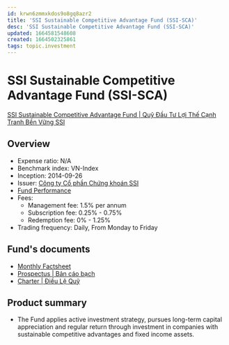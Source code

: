 ```yaml
---
id: krwn6zmmxkdos9o8gq8azr2
title: 'SSI Sustainable Competitive Advantage Fund (SSI-SCA)'
desc: 'SSI Sustainable Competitive Advantage Fund (SSI-SCA)'
updated: 1664581548608
created: 1664502325861
tags: topic.investment
---
```

# SSI Sustainable Competitive Advantage Fund (SSI-SCA)

[SSI Sustainable Competitive Advantage Fund | Quỹ Đầu Tư Lợi Thế Cạnh Tranh Bền Vững SSI](https://www.ssi.com.vn/en/ssiam/fund-information-ssi-sca)

## Overview

- Expense ratio: N/A
- Benchmark index: VN-Index
- Inception: 2014-09-26
- Issuer: [Công ty Cổ phần Chứng khoán SSI](https://www.ssi.com.vn/)
- [Fund Performance](https://www.ssi.com.vn/en/ssiam/performance-ssi-sca)
- Fees:
    - Management fee: 1.5% per annum
    - Subscription fee: 0.25% - 0.75%
    - Redemption fee: 0% - 1.25%
- Trading frequency: Daily, From Monday to Friday

## Fund's documents

- [Monthly Factsheet](https://www.ssi.com.vn/upload/files/QuanLyQuy/Tai-lieu-quy/SCA/Bao-cao-hoat-dong-thang/SSI-SCA%20Fund%20Factsheet%2031082022_ENG_SSIAM.pdf)
- [Prospectus | Bản cáo bạch](https://www.ssi.com.vn/upload/files/QuanLyQuy/SSI-SCA%20PROSPECTUS%20ENG%202022%20-%20Clean.pdf)
- [Charter | Điều Lệ Quỹ](https://www.ssi.com.vn/en/ssiam/documents-and-forms?filter_fund=ASSETMANAGEMENT-TAILIEUQUYSCA&filter_type=2)

## Product summary

- The Fund applies active investment strategy, pursues long-term capital appreciation and regular return through investment in companies with sustainable competitive advantages and fixed income assets.